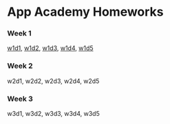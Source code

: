 # App Academy Homeworks

### Week 1
  [w1d1](), [w1d2](), [w1d3](https://github.com/walterhwan/aa-homework/tree/master/W1D3), [w1d4](https://github.com/walterhwan/aa-homework/tree/master/W1D4), [w1d5](https://github.com/walterhwan/aa-homework/tree/master/W1D5)
### Week 2
  w2d1, w2d2, w2d3, w2d4, w2d5
### Week 3
  w3d1, w3d2, w3d3, w3d4, w3d5

